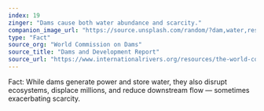 ```yaml
---
index: 19
zinger: "Dams cause both water abundance and scarcity."
companion_image_url: "https://source.unsplash.com/random/?dam,water,reservoir,management"
type: "Fact"
source_org: "World Commission on Dams"
source_title: "Dams and Development Report"
source_url: "https://www.internationalrivers.org/resources/the-world-commission-on-dams-framework-3921"
---
```

Fact: While dams generate power and store water, they also disrupt ecosystems, displace millions, and reduce downstream flow — sometimes exacerbating scarcity.

